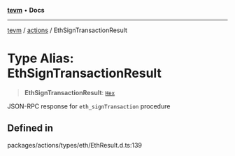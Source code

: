 [**tevm**](../../README.md) • **Docs**

***

[tevm](../../modules.md) / [actions](../README.md) / EthSignTransactionResult

# Type Alias: EthSignTransactionResult

> **EthSignTransactionResult**: [`Hex`](Hex.md)

JSON-RPC response for `eth_signTransaction` procedure

## Defined in

packages/actions/types/eth/EthResult.d.ts:139
